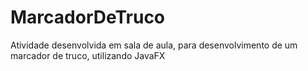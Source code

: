 # MarcadorDeTruco
 Atividade desenvolvida em sala de aula, para desenvolvimento de um marcador de truco, utilizando JavaFX

